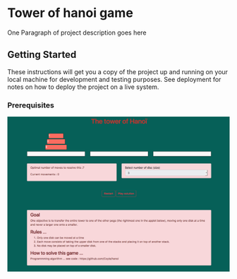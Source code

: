 # Tower of hanoi game

One Paragraph of project description goes here

## Getting Started

These instructions will get you a copy of the project up and running on your local machine for development and testing purposes. See deployment for notes on how to deploy the project on a live system.

### Prerequisites
![alt text](https://github.com/Coyla/hanoi/blob/master/result.png)
